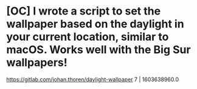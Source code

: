 # [OC] I wrote a script to set the wallpaper based on the daylight in your current location, similar to macOS. Works well with the Big Sur wallpapers!
https://gitlab.com/johan.thoren/daylight-wallpaper
7 | 1603638960.0

